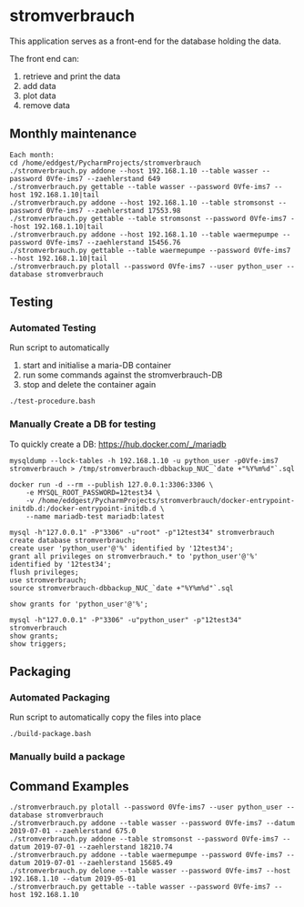 # stromverbrauch
This application serves as a front-end for the database
holding the data.

The front end can:
1. retrieve and print the data
2. add data 
3. plot data
4. remove data

## Monthly maintenance
```
Each month:
cd /home/eddgest/PycharmProjects/stromverbrauch
./stromverbrauch.py addone --host 192.168.1.10 --table wasser --password 0Vfe-ims7 --zaehlerstand 649
./stromverbrauch.py gettable --table wasser --password 0Vfe-ims7 --host 192.168.1.10|tail
./stromverbrauch.py addone --host 192.168.1.10 --table stromsonst --password 0Vfe-ims7 --zaehlerstand 17553.98
./stromverbrauch.py gettable --table stromsonst --password 0Vfe-ims7 --host 192.168.1.10|tail
./stromverbrauch.py addone --host 192.168.1.10 --table waermepumpe --password 0Vfe-ims7 --zaehlerstand 15456.76
./stromverbrauch.py gettable --table waermepumpe --password 0Vfe-ims7 --host 192.168.1.10|tail
./stromverbrauch.py plotall --password 0Vfe-ims7 --user python_user --database stromverbrauch
```

## Testing
### Automated Testing
Run script to automatically
1. start and initialise a maria-DB container
2. run some commands against the stromverbrauch-DB
3. stop and delete the container again
```
./test-procedure.bash
```

### Manually Create a DB for testing
To quickly create a DB:
https://hub.docker.com/_/mariadb
```
mysqldump --lock-tables -h 192.168.1.10 -u python_user -p0Vfe-ims7 stromverbrauch > /tmp/stromverbrauch-dbbackup_NUC_`date +"%Y%m%d"`.sql

docker run -d --rm --publish 127.0.0.1:3306:3306 \
    -e MYSQL_ROOT_PASSWORD=12test34 \
    -v /home/eddgest/PycharmProjects/stromverbrauch/docker-entrypoint-initdb.d:/docker-entrypoint-initdb.d \
    --name mariadb-test mariadb:latest

mysql -h"127.0.0.1" -P"3306" -u"root" -p"12test34" stromverbrauch
create database stromverbrauch;
create user 'python_user'@'%' identified by '12test34';
grant all privileges on stromverbrauch.* to 'python_user'@'%' identified by '12test34';
flush privileges;
use stromverbrauch;
source stromverbrauch-dbbackup_NUC_`date +"%Y%m%d"`.sql

show grants for 'python_user'@'%';

mysql -h"127.0.0.1" -P"3306" -u"python_user" -p"12test34" stromverbrauch
show grants;
show triggers;
```

## Packaging
### Automated Packaging
Run script to automatically copy the files into place
```
./build-package.bash
```

### Manually build a package

## Command Examples
```
./stromverbrauch.py plotall --password 0Vfe-ims7 --user python_user --database stromverbrauch
./stromverbrauch.py addone --table wasser --password 0Vfe-ims7 --datum 2019-07-01 --zaehlerstand 675.0
./stromverbrauch.py addone --table stromsonst --password 0Vfe-ims7 --datum 2019-07-01 --zaehlerstand 18210.74
./stromverbrauch.py addone --table waermepumpe --password 0Vfe-ims7 --datum 2019-07-01 --zaehlerstand 15685.49
./stromverbrauch.py delone --table wasser --password 0Vfe-ims7 --host 192.168.1.10 --datum 2019-05-01
./stromverbrauch.py gettable --table wasser --password 0Vfe-ims7 --host 192.168.1.10
```
